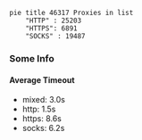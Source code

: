 
```mermaid
pie title 46317 Proxies in list
    "HTTP" : 25203
    "HTTPS": 6891
    "SOCKS" : 19487
```

### Some Info
#### Average Timeout

- mixed: 3.0s
- http: 1.5s
- https: 8.6s
- socks: 6.2s